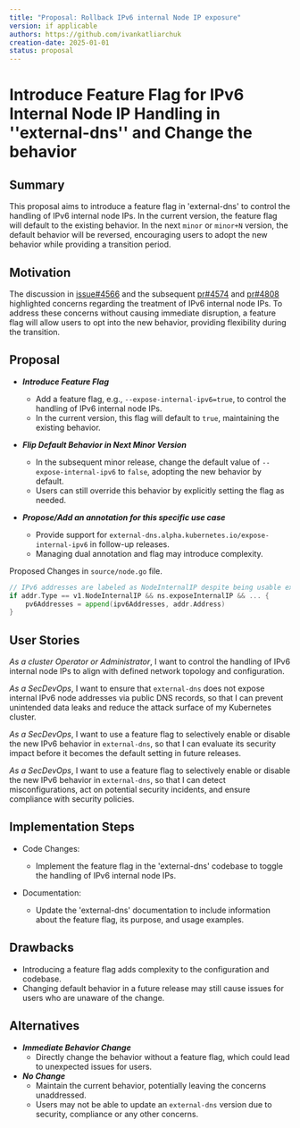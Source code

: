 <!-- clone me -->
```yaml
---
title: "Proposal: Rollback IPv6 internal Node IP exposure"
version: if applicable
authors: https://github.com/ivankatliarchuk
creation-date: 2025-01-01
status: proposal
---
```

# Introduce Feature Flag for IPv6 Internal Node IP Handling in ''external-dns'' and Change the behavior

## Summary

This proposal aims to introduce a feature flag in 'external-dns' to control the handling of IPv6 internal node IPs. In the current version, the feature flag will default to the existing behavior. In the next `minor` or `minor+N` version, the default behavior will be reversed, encouraging users to adopt the new behavior while providing a transition period.

## Motivation

The discussion in [issue#4566](https://github.com/kubernetes-sigs/external-dns/issues/4566) and the subsequent [pr#4574](https://github.com/kubernetes-sigs/external-dns/pull/4574) and [pr#4808](https://github.com/kubernetes-sigs/external-dns/pull/4808) highlighted concerns regarding the treatment of IPv6 internal node IPs. To address these concerns without causing immediate disruption, a feature flag will allow users to opt into the new behavior, providing flexibility during the transition.

## Proposal

- ***Introduce Feature Flag***
   -  Add a feature flag, e.g., `--expose-internal-ipv6=true`, to control the handling of IPv6 internal node IPs.
   -  In the current version, this flag will default to `true`, maintaining the existing behavior.

- ***Flip Default Behavior in Next Minor Version***
    -  In the subsequent minor release, change the default value of `--expose-internal-ipv6` to `false`, adopting the new behavior by default.
    -  Users can still override this behavior by explicitly setting the flag as needed.

- ***Propose/Add an annotation for this specific use case***
    -  Provide support for `external-dns.alpha.kubernetes.io/expose-internal-ipv6` in follow-up releases.
    -  Managing dual annotation and flag may introduce complexity.

Proposed Changes in `source/node.go` file.

```go
// IPv6 addresses are labeled as NodeInternalIP despite being usable externally as well.
if addr.Type == v1.NodeInternalIP && ns.exposeInternalIP && ... {
	pv6Addresses = append(ipv6Addresses, addr.Address)
}
```

## User Stories

_As a cluster Operator or Administrator_, I want to control the handling of IPv6 internal node IPs to align with defined network topology and configuration.

_As a SecDevOps_, I want to ensure that `external-dns` does not expose internal IPv6 node addresses via public DNS records, so that I can prevent unintended data leaks and reduce the attack surface of my Kubernetes cluster.

_As a SecDevOps_, I want to use a feature flag to selectively enable or disable the new IPv6 behavior in `external-dns`, so that I can evaluate its security impact before it becomes the default setting in future releases.

_As a SecDevOps_, I want to use a feature flag to selectively enable or disable the new IPv6 behavior in `external-dns`, so that I can detect misconfigurations, act on potential security incidents, and ensure compliance with security policies.

## Implementation Steps

- Code Changes:
  * Implement the feature flag in the 'external-dns' codebase to toggle the handling of IPv6 internal node IPs.

- Documentation:
  * Update the 'external-dns' documentation to include information about the feature flag, its purpose, and usage examples.

## Drawbacks

- Introducing a feature flag adds complexity to the configuration and codebase.
- Changing default behavior in a future release may still cause issues for users who are unaware of the change.

## Alternatives

- ***Immediate Behavior Change***
   -  Directly change the behavior without a feature flag, which could lead to unexpected issues for users.
- ***No Change***
   -  Maintain the current behavior, potentially leaving the concerns unaddressed.
   -  Users may not be able to update an `external-dns` version due to security, compliance or any other concerns.
